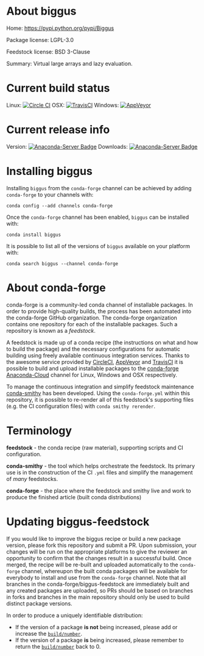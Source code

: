 About biggus
============

Home: https://pypi.python.org/pypi/Biggus

Package license: LGPL-3.0

Feedstock license: BSD 3-Clause

Summary: Virtual large arrays and lazy evaluation.



Current build status
====================

Linux: [![Circle CI](https://circleci.com/gh/conda-forge/biggus-feedstock.svg?style=shield)](https://circleci.com/gh/conda-forge/biggus-feedstock)
OSX: [![TravisCI](https://travis-ci.org/conda-forge/biggus-feedstock.svg?branch=master)](https://travis-ci.org/conda-forge/biggus-feedstock)
Windows: [![AppVeyor](https://ci.appveyor.com/api/projects/status/github/conda-forge/biggus-feedstock?svg=True)](https://ci.appveyor.com/project/conda-forge/biggus-feedstock/branch/master)

Current release info
====================
Version: [![Anaconda-Server Badge](https://anaconda.org/conda-forge/biggus/badges/version.svg)](https://anaconda.org/conda-forge/biggus)
Downloads: [![Anaconda-Server Badge](https://anaconda.org/conda-forge/biggus/badges/downloads.svg)](https://anaconda.org/conda-forge/biggus)

Installing biggus
=================

Installing `biggus` from the `conda-forge` channel can be achieved by adding `conda-forge` to your channels with:

```
conda config --add channels conda-forge
```

Once the `conda-forge` channel has been enabled, `biggus` can be installed with:

```
conda install biggus
```

It is possible to list all of the versions of `biggus` available on your platform with:

```
conda search biggus --channel conda-forge
```


About conda-forge
=================

conda-forge is a community-led conda channel of installable packages.
In order to provide high-quality builds, the process has been automated into the
conda-forge GitHub organization. The conda-forge organization contains one repository
for each of the installable packages. Such a repository is known as a *feedstock*.

A feedstock is made up of a conda recipe (the instructions on what and how to build
the package) and the necessary configurations for automatic building using freely
available continuous integration services. Thanks to the awesome service provided by
[CircleCI](https://circleci.com/), [AppVeyor](http://www.appveyor.com/)
and [TravisCI](https://travis-ci.org/) it is possible to build and upload installable
packages to the [conda-forge](https://anaconda.org/conda-forge)
[Anaconda-Cloud](http://docs.anaconda.org/) channel for Linux, Windows and OSX respectively.

To manage the continuous integration and simplify feedstock maintenance
[conda-smithy](http://github.com/conda-forge/conda-smithy) has been developed.
Using the ``conda-forge.yml`` within this repository, it is possible to re-render all of
this feedstock's supporting files (e.g. the CI configuration files) with ``conda smithy rerender``.


Terminology
===========

**feedstock** - the conda recipe (raw material), supporting scripts and CI configuration.

**conda-smithy** - the tool which helps orchestrate the feedstock.
                   Its primary use is in the construction of the CI ``.yml`` files
                   and simplify the management of *many* feedstocks.

**conda-forge** - the place where the feedstock and smithy live and work to
                  produce the finished article (built conda distributions)


Updating biggus-feedstock
=========================

If you would like to improve the biggus recipe or build a new
package version, please fork this repository and submit a PR. Upon submission,
your changes will be run on the appropriate platforms to give the reviewer an
opportunity to confirm that the changes result in a successful build. Once
merged, the recipe will be re-built and uploaded automatically to the
`conda-forge` channel, whereupon the built conda packages will be available for
everybody to install and use from the `conda-forge` channel.
Note that all branches in the conda-forge/biggus-feedstock are
immediately built and any created packages are uploaded, so PRs should be based
on branches in forks and branches in the main repository should only be used to
build distinct package versions.

In order to produce a uniquely identifiable distribution:
 * If the version of a package **is not** being increased, please add or increase
   the [``build/number``](http://conda.pydata.org/docs/building/meta-yaml.html#build-number-and-string).
 * If the version of a package **is** being increased, please remember to return
   the [``build/number``](http://conda.pydata.org/docs/building/meta-yaml.html#build-number-and-string)
   back to 0.
